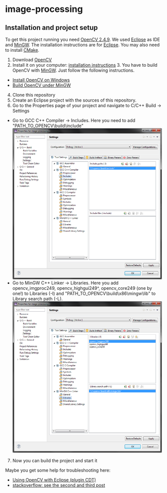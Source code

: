 image-processing
================

Installation and project setup
-------------------
To get this project running you need [OpenCV 2.4.9](http://opencv.org/). We used [Eclipse](http://www.eclipse.org) as IDE and [MinGW](http://www.mingw.org/). The installation instructions are for [Eclipse](http://www.eclipse.org). You may also need to install [CMake](http://www.cmake.org/).

1. Download [OpenCV](http://opencv.org/)
2. Install it on your computer: [installation instructions](http://docs.opencv.org/doc/tutorials/introduction/table_of_content_introduction/table_of_content_introduction.html) 3. You have to build OpenCV with [MinGW](http://www.mingw.org/). Just follow the following instructions.
  * [Install OpenCV on Windows](http://seevisionc.blogspot.co.uk/2011/09/linux-like-installation-of-opencv-230.html)
  * [Build OpenCV under MinGW](http://sourceforge.net/p/opencvmingw/wiki/Build%20OpenCV%20under%20MinGW/)
4. Clone this repository
5. Create an Eclipse project with the sources of this repository.
6. Go to the Properties page of your project and navigate to C/C++ Build -> Settings
 * Go to GCC C++ Compiler -> Includes. Here you need to add "PATH_TO_OPENCV\build\include\"
 ![Compiler includes](https://raw.githubusercontent.com/swank-rats/image-processing/master/doc/images/compiler_includes.png)
 * Go to MinGW C++ Linker -> Libraries. Here you add opencv_imgproc249, opencv_highgui249^, opencv_core249 (one by one!) to Libraries (-I) and "PATH_TO_OPENCV\build\x86\mingw\lib" to Library search path (-L).
![Linker includes](https://raw.githubusercontent.com/swank-rats/image-processing/master/doc/images/linker_includes.png)
7. Now you can build the project and start it

Maybe you get some help for troubleshooting here:
 * [Using OpenCV with Eclipse (plugin CDT)](http://docs.opencv.org/doc/tutorials/introduction/linux_eclipse/linux_eclipse.html#linux-eclipse-usage)
 * [stackoverflow: see the second and third post](http://stackoverflow.com/questions/10860352/getting-started-with-opencv-2-4-and-mingw-on-windows-7)
